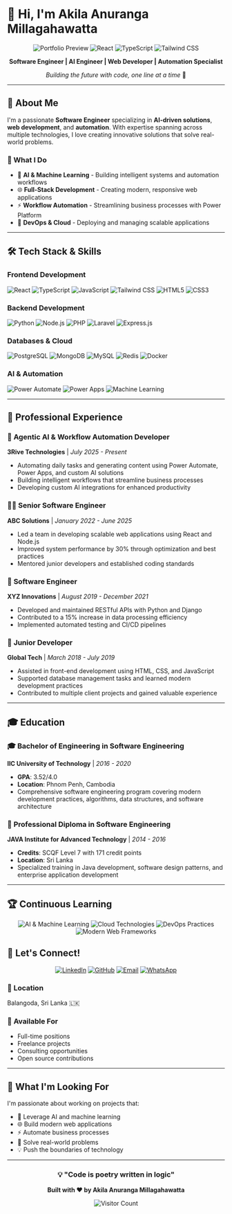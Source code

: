 # 👋 Hi, I'm Akila Anuranga Millagahawatta

<div align="center">

![Portfolio Preview](https://img.shields.io/badge/Portfolio-Live-brightgreen?style=for-the-badge&logo=react)
![React](https://img.shields.io/badge/React-18-blue?style=for-the-badge&logo=react)
![TypeScript](https://img.shields.io/badge/TypeScript-5.0-blue?style=for-the-badge&logo=typescript)
![Tailwind CSS](https://img.shields.io/badge/Tailwind_CSS-3.0-38B2AC?style=for-the-badge&logo=tailwind-css)

**Software Engineer | AI Engineer | Web Developer | Automation Specialist**

*Building the future with code, one line at a time* 🚀

</div>

---

## 🎯 About Me

I'm a passionate **Software Engineer** specializing in **AI-driven solutions**, **web development**, and **automation**. With expertise spanning across multiple technologies, I love creating innovative solutions that solve real-world problems.

### 🎨 What I Do
- 🤖 **AI & Machine Learning** - Building intelligent systems and automation workflows
- 🌐 **Full-Stack Development** - Creating modern, responsive web applications
- ⚡ **Workflow Automation** - Streamlining business processes with Power Platform
- 🔧 **DevOps & Cloud** - Deploying and managing scalable applications

---

## 🛠️ Tech Stack & Skills

### **Frontend Development**
![React](https://img.shields.io/badge/React-61DAFB?style=flat-square&logo=react&logoColor=black)
![TypeScript](https://img.shields.io/badge/TypeScript-3178C6?style=flat-square&logo=typescript&logoColor=white)
![JavaScript](https://img.shields.io/badge/JavaScript-F7DF1E?style=flat-square&logo=javascript&logoColor=black)
![Tailwind CSS](https://img.shields.io/badge/Tailwind_CSS-38B2AC?style=flat-square&logo=tailwind-css&logoColor=white)
![HTML5](https://img.shields.io/badge/HTML5-E34F26?style=flat-square&logo=html5&logoColor=white)
![CSS3](https://img.shields.io/badge/CSS3-1572B6?style=flat-square&logo=css3&logoColor=white)

### **Backend Development**
![Python](https://img.shields.io/badge/Python-3776AB?style=flat-square&logo=python&logoColor=white)
![Node.js](https://img.shields.io/badge/Node.js-339933?style=flat-square&logo=node.js&logoColor=white)
![PHP](https://img.shields.io/badge/PHP-777BB4?style=flat-square&logo=php&logoColor=white)
![Laravel](https://img.shields.io/badge/Laravel-FF2D20?style=flat-square&logo=laravel&logoColor=white)
![Express.js](https://img.shields.io/badge/Express.js-000000?style=flat-square&logo=express&logoColor=white)

### **Databases & Cloud**
![PostgreSQL](https://img.shields.io/badge/PostgreSQL-316192?style=flat-square&logo=postgresql&logoColor=white)
![MongoDB](https://img.shields.io/badge/MongoDB-4EA94B?style=flat-square&logo=mongodb&logoColor=white)
![MySQL](https://img.shields.io/badge/MySQL-4479A1?style=flat-square&logo=mysql&logoColor=white)
![Redis](https://img.shields.io/badge/Redis-DC382D?style=flat-square&logo=redis&logoColor=white)
![Docker](https://img.shields.io/badge/Docker-2496ED?style=flat-square&logo=docker&logoColor=white)

### **AI & Automation**
![Power Automate](https://img.shields.io/badge/Power_Automate-00BCF2?style=flat-square&logo=microsoft-power-automate&logoColor=white)
![Power Apps](https://img.shields.io/badge/Power_Apps-742774?style=flat-square&logo=microsoft-power-apps&logoColor=white)
![Machine Learning](https://img.shields.io/badge/Machine_Learning-FF6F00?style=flat-square&logo=tensorflow&logoColor=white)

---

## 💼 Professional Experience

### 🚀 **Agentic AI & Workflow Automation Developer**
**3Rive Technologies** | *July 2025 - Present*
- Automating daily tasks and generating content using Power Automate, Power Apps, and custom AI solutions
- Building intelligent workflows that streamline business processes
- Developing custom AI integrations for enhanced productivity

### 👨‍💻 **Senior Software Engineer**
**ABC Solutions** | *January 2022 - June 2025*
- Led a team in developing scalable web applications using React and Node.js
- Improved system performance by 30% through optimization and best practices
- Mentored junior developers and established coding standards

### 🔧 **Software Engineer**
**XYZ Innovations** | *August 2019 - December 2021*
- Developed and maintained RESTful APIs with Python and Django
- Contributed to a 15% increase in data processing efficiency
- Implemented automated testing and CI/CD pipelines

### 🌱 **Junior Developer**
**Global Tech** | *March 2018 - July 2019*
- Assisted in front-end development using HTML, CSS, and JavaScript
- Supported database management tasks and learned modern development practices
- Contributed to multiple client projects and gained valuable experience

---

## 🎓 Education

### 🎓 **Bachelor of Engineering in Software Engineering**
**IIC University of Technology** | *2016 - 2020*
- **GPA**: 3.52/4.0
- **Location**: Phnom Penh, Cambodia
- Comprehensive software engineering program covering modern development practices, algorithms, data structures, and software architecture

### 📜 **Professional Diploma in Software Engineering**
**JAVA Institute for Advanced Technology** | *2014 - 2016*
- **Credits**: SCQF Level 7 with 171 credit points
- **Location**: Sri Lanka
- Specialized training in Java development, software design patterns, and enterprise application development

---

## 🏆 Continuous Learning

<div align="center">

![AI & Machine Learning](https://img.shields.io/badge/AI_&_ML-🤖-FF6F00?style=for-the-badge)
![Cloud Technologies](https://img.shields.io/badge/Cloud_Technologies-☁️-4285F4?style=for-the-badge)
![DevOps Practices](https://img.shields.io/badge/DevOps-⚙️-FF6B35?style=for-the-badge)
![Modern Web Frameworks](https://img.shields.io/badge/Web_Frameworks-🌐-61DAFB?style=for-the-badge)

</div>

## 🤝 Let's Connect!

<div align="center">

[![LinkedIn](https://img.shields.io/badge/LinkedIn-0077B5?style=for-the-badge&logo=linkedin&logoColor=white)](https://linkedin.com/in/akila-anuranga)
[![GitHub](https://img.shields.io/badge/GitHub-100000?style=for-the-badge&logo=github&logoColor=white)](https://github.com/AkilaAnuranga)
[![Email](https://img.shields.io/badge/Email-D14836?style=for-the-badge&logo=gmail&logoColor=white)](mailto:anurangaakila@gmail.com)
[![WhatsApp](https://img.shields.io/badge/WhatsApp-25D366?style=for-the-badge&logo=whatsapp&logoColor=white)](https://wa.me/94770534618)

</div>

### 📍 **Location**
Balangoda, Sri Lanka 🇱🇰

### 💼 **Available For**
- Full-time positions
- Freelance projects
- Consulting opportunities
- Open source contributions

---

## 🎯 What I'm Looking For

I'm passionate about working on projects that:
- 🤖 Leverage AI and machine learning
- 🌐 Build modern web applications
- ⚡ Automate business processes
- 🚀 Solve real-world problems
- 💡 Push the boundaries of technology

---

<div align="center">

### 💡 **"Code is poetry written in logic"**

**Built with ❤️ by Akila Anuranga Millagahawatta**

![Visitor Count](https://visitor-badge.laobi.icu/badge?page_id=yourusername.akila-portfolio)

</div>
